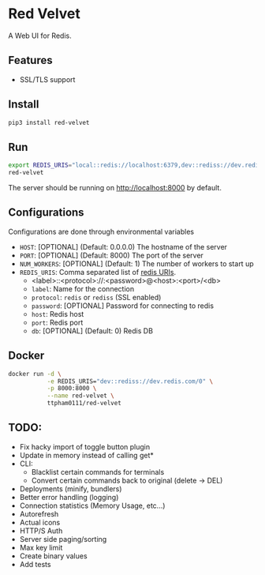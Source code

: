 # Red Velvet
A Web UI for Redis.

## Features
- SSL/TLS support

## Install
```bash
pip3 install red-velvet 
```

## Run
```bash
export REDIS_URIS="local::redis://localhost:6379,dev::rediss://dev.redis.com/0"
red-velvet
```

The server should be running on <http://localhost:8000> by default.

## Configurations
Configurations are done through environmental variables
- `HOST`: [OPTIONAL] (Default: 0.0.0.0) The hostname of the server
- `PORT`: [OPTIONAL] (Default: 8000) The port of the server
- `NUM_WORKERS`: [OPTIONAL] (Default: 1) The number of workers to start up
- `REDIS_URIS`: Comma separated list of [redis URIs](https://metacpan.org/pod/URI::redis).
  - \<label>::\<protocol>://:\<password>@\<host>:\<port>/\<db>
  - `label`: Name for the connection
  - `protocol`: `redis` or `rediss` (SSL enabled)
  - `password`: [OPTIONAL] Password for connecting to redis
  - `host`: Redis host
  - `port`: Redis port
  - `db`: [OPTIONAL] (Default: 0) Redis DB

## Docker
```bash
docker run -d \
           -e REDIS_URIS="dev::rediss://dev.redis.com/0" \
           -p 8000:8000 \
           --name red-velvet \
           ttpham0111/red-velvet
```

## TODO:
- Fix hacky import of toggle button plugin
- Update in memory instead of calling get*
- CLI:
  - Blacklist certain commands for terminals
  - Convert certain commands back to original (delete -> DEL)
- Deployments (minify, bundlers)
- Better error handling (logging)
- Connection statistics (Memory Usage, etc...)
- Autorefresh
- Actual icons
- HTTP/S Auth
- Server side paging/sorting
- Max key limit
- Create binary values
- Add tests